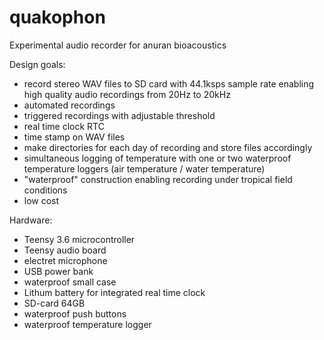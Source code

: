 # quakophon

Experimental audio recorder for anuran bioacoustics

Design goals:

* record stereo WAV files to SD card with 44.1ksps sample rate enabling high quality audio recordings from 20Hz to 20kHz
* automated recordings
* triggered recordings with adjustable threshold
* real time clock RTC
* time stamp on WAV files
* make directories for each day of recording and store files accordingly
* simultaneous logging of temperature with one or two waterproof temperature loggers (air temperature / water temperature)
* "waterproof" construction enabling recording under tropical field conditions
* low cost


Hardware:
* Teensy 3.6 microcontroller
* Teensy audio board
* electret microphone
* USB power bank
* waterproof small case
* Lithum battery for integrated real time clock
* SD-card 64GB
* waterproof push buttons
* waterproof temperature logger
